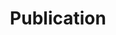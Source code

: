 ---
permalink: /publication/
title: "Publication"
layout: collection
#entries_layout: grid
author_profile: true
collection: publication
header:
  overlay_color: "#002FA7"
  overlay_filter: "0.1"
  overlay_image: /assets/images/experience_head2.jpg
---